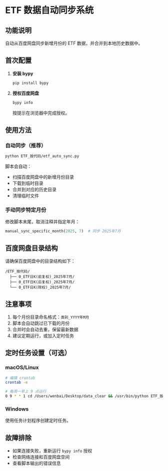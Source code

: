 # ETF 数据自动同步系统

## 功能说明
自动从百度网盘同步新增月份的 ETF 数据，并合并到本地历史数据中。

## 首次配置

1. **安装 bypy**
   ```bash
   pip install bypy
   ```

2. **授权百度网盘**
   ```bash
   bypy info
   ```
   按提示在浏览器中完成授权。

## 使用方法

### 自动同步（推荐）
```bash
python ETF_按代码/etf_auto_sync.py
```
脚本会自动：
- 扫描百度网盘中的新增月份目录
- 下载到临时目录
- 合并到对应的历史目录
- 清理临时文件

### 手动同步特定月份
修改脚本末尾，取消注释并指定年月：
```python
manual_sync_specific_month(2025, 7)  # 同步 2025年7月
```

## 百度网盘目录结构
请确保百度网盘中的目录结构如下：
```
/ETF_按代码/
  ├── 0_ETF日K(前复权)_2025年7月/
  ├── 0_ETF日K(后复权)_2025年7月/
  └── 0_ETF日K(除权)_2025年7月/
```

## 注意事项
1. 每个月份目录命名格式：`类别_YYYY年M月`
2. 脚本会自动跳过已下载的月份
3. 合并时会自动去重，保留最新数据
4. 建议定期运行，或加入定时任务

## 定时任务设置（可选）

### macOS/Linux
```bash
# 编辑 crontab
crontab -e

# 每周一早上 9 点运行
0 9 * * 1 cd /Users/wenbai/Desktop/data_clear && /usr/bin/python ETF_按代码/etf_auto_sync.py >> etf_sync.log 2>&1
```

### Windows
使用任务计划程序创建定时任务。

## 故障排除
- 如果连接失败，重新运行 `bypy info` 授权
- 检查网络连接和百度网盘空间
- 查看脚本输出的错误信息 